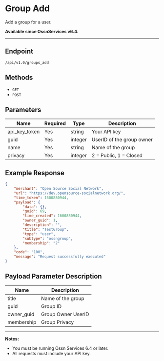 # Group Add

Add a group for a user.

**Available since OssnServices v6.4.**

---

## Endpoint

```
/api/v1.0/groups_add
```

## Methods

- `GET`
- `POST`

## Parameters

| Name          | Required | Type    | Description                                |
|---------------|----------|---------|--------------------------------------------|
| api_key_token | Yes      | string  | Your API key                               |
| guid          | Yes      | integer | UserID of the group owner                  |
| name          | Yes      | string  | Name of the group                          |
| privacy       | Yes      | integer | 2 = Public, 1 = Closed                     |

## Example Response

```json
{
    "merchant": "Open Source Social Network",
    "url": "https://dev.opensource-socialnetwork.org/",
    "time_token": 1600880944,
    "payload": {
        "data": {},
        "guid": 69,
        "time_created": 1600880944,
        "owner_guid": 1,
        "description": "",
        "title": "TestGroup",
        "type": "user",
        "subtype": "ossngroup",
        "membership": "2"
    },
    "code": "100",
    "message": "Request successfully executed"
}
```

## Payload Parameter Description

| Name        | Description          |
|-------------|---------------------|
| title       | Name of the group   |
| guid        | Group ID            |
| owner_guid  | Group Owner UserID  |
| membership  | Group Privacy       |

---

**Notes:**
- You must be running Ossn Services 6.4 or later.
- All requests must include your API key.
